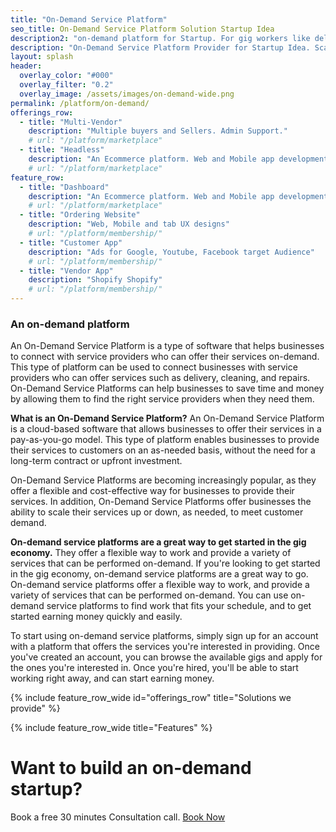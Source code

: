 ```yaml
---
title: "On-Demand Service Platform"
seo_title: On-Demand Service Platform Solution Startup Idea
description2: "on-demand platform for Startup. For gig workers like delivery, ride sharing, services"
description: "On-Demand Service Platform Provider for Startup Idea. Scalable for high traffic. Technology Solution"
layout: splash
header:
  overlay_color: "#000"
  overlay_filter: "0.2"
  overlay_image: /assets/images/on-demand-wide.png
permalink: /platform/on-demand/
offerings_row:
  - title: "Multi-Vendor"
    description: "Multiple buyers and Sellers. Admin Support."
    # url: "/platform/marketplace"
  - title: "Headless"
    description: "An Ecommerce platform. Web and Mobile app development"
    # url: "/platform/marketplace"
feature_row:
  - title: "Dashboard"
    description: "An Ecommerce platform. Web and Mobile app development"
    # url: "/platform/marketplace"
  - title: "Ordering Website"
    description: "Web, Mobile and tab UX designs"
    # url: "/platform/membership/"
  - title: "Customer App"
    description: "Ads for Google, Youtube, Facebook target Audience"
    # url: "/platform/membership/"
  - title: "Vendor App"
    description: "Shopify Shopify"
    # url: "/platform/membership/"
---
```


### An on-demand platform

An On-Demand Service Platform is a type of software that helps businesses to connect with service providers who can offer their services on-demand. This type of platform can be used to connect businesses with service providers who can offer services such as delivery, cleaning, and repairs. On-Demand Service Platforms can help businesses to save time and money by allowing them to find the right service providers when they need them.

**What is an On-Demand Service Platform?**
An On-Demand Service Platform is a cloud-based software that allows businesses to offer their services in a pay-as-you-go model. This type of platform enables businesses to provide their services to customers on an as-needed basis, without the need for a long-term contract or upfront investment.

On-Demand Service Platforms are becoming increasingly popular, as they offer a flexible and cost-effective way for businesses to provide their services. In addition, On-Demand Service Platforms offer businesses the ability to scale their services up or down, as needed, to meet customer demand.

**On-demand service platforms are a great way to get started in the gig economy.** 
They offer a flexible way to work and provide a variety of services that can be performed on-demand.
If you're looking to get started in the gig economy, on-demand service platforms are a great way to go. On-demand service platforms offer a flexible way to work, and provide a variety of services that can be performed on-demand. You can use on-demand service platforms to find work that fits your schedule, and to get started earning money quickly and easily.

To start using on-demand service platforms, simply sign up for an account with a platform that offers the services you're interested in providing. Once you've created an account, you can browse the available gigs and apply for the ones you're interested in. Once you're hired, you'll be able to start working right away, and can start earning money.


{% include feature_row_wide id="offerings_row" title="Solutions we provide" %}

{% include feature_row_wide title="Features" %}

# Want to build an on-demand startup?

Book a free 30 minutes Consultation call.  [Book Now](mailto:sandesh.soni@songpoem.com)

